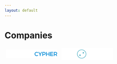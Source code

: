 ```yaml
---
layout: default
---
```


# Companies

<img src="assets/images/logos/blockcypher_logo_white.svg" width="33%" style="padding:5px;vertical-align:middle;" title="BlockCypher">
<img src="assets/images/logos/kyokan_teal_white.png" width="33%" style="padding:5px;vertical-align:middle;" title="Kyokan">

